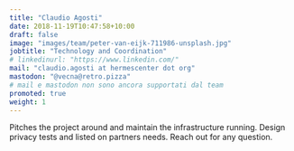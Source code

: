 ```yaml
---
title: "Claudio Agosti"
date: 2018-11-19T10:47:58+10:00
draft: false
image: "images/team/peter-van-eijk-711986-unsplash.jpg"
jobtitle: "Technology and Coordination"
# linkedinurl: "https://www.linkedin.com/"
mail: "claudio.agosti at hermescenter dot org"
mastodon: "@vecna@retro.pizza"
# mail e mastodon non sono ancora supportati dal team
promoted: true
weight: 1
---
```


Pitches the project around and maintain the infrastructure running. Design privacy tests and listed on partners needs.
Reach out for any question.
